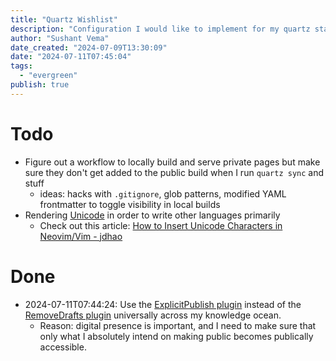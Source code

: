 ```yaml
---
title: "Quartz Wishlist"
description: "Configuration I would like to implement for my quartz static site generator and features I would like to see implemented in the source code if they really are not available already."
author: "Sushant Vema"
date_created: "2024-07-09T13:30:09"
date: "2024-07-11T07:45:04"
tags:
  - "evergreen"
publish: true
---
```


# Todo
- Figure out a workflow to locally build and serve private pages but make sure they don't get added to the public build when I run `quartz sync` and stuff
  - ideas: hacks with `.gitignore`, glob patterns, modified YAML frontmatter to toggle visibility in local builds
- Rendering [Unicode](https://home.unicode.org/) in order to write other languages primarily
  - Check out this article: [How to Insert Unicode Characters in Neovim/Vim - jdhao](https://jdhao.github.io/2020/10/07/nvim_insert_unicode_char/)

# Done  
- 2024-07-11T07:44:24: Use the [ExplicitPublish plugin](https://quartz.jzhao.xyz/plugins/ExplicitPublish) instead of the [RemoveDrafts plugin](https://quartz.jzhao.xyz/plugins/RemoveDrafts) universally across my knowledge ocean.
  - Reason: digital presence is important, and I need to make sure that only what I absolutely intend on making public becomes publically accessible.
